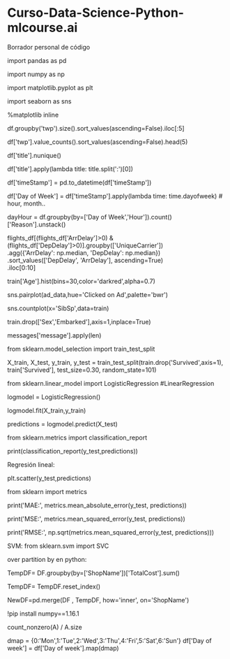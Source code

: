 # Curso-Data-Science-Python-mlcourse.ai

Borrador personal de código

import pandas as pd

import numpy as np

import matplotlib.pyplot as plt

import seaborn as sns

%matplotlib inline

df.groupby('twp').size().sort_values(ascending=False).iloc[:5]

df['twp'].value_counts().sort_values(ascending=False).head(5)

df['title'].nunique()

df['title'].apply(lambda title: title.split(':')[0])

df['timeStamp'] = pd.to_datetime(df['timeStamp'])

df['Day of Week'] = df['timeStamp'].apply(lambda time: time.dayofweek) # hour, month..

dayHour = df.groupby(by=['Day of Week','Hour']).count()['Reason'].unstack()

flights_df[(flights_df['ArrDelay']>0) & (flights_df['DepDelay']>0)].groupby(['UniqueCarrier'])\
  .agg({'ArrDelay': np.median,
        'DepDelay': np.median})\
  .sort_values(['DepDelay', 'ArrDelay'], ascending=True)\
  .iloc[0:10]
  
train['Age'].hist(bins=30,color='darkred',alpha=0.7)

sns.pairplot(ad_data,hue='Clicked on Ad',palette='bwr')

sns.countplot(x='SibSp',data=train)

train.drop(['Sex','Embarked'],axis=1,inplace=True)

messages['message'].apply(len)

from sklearn.model_selection import train_test_split

X_train, X_test, y_train, y_test = train_test_split(train.drop('Survived',axis=1), train['Survived'], test_size=0.30, random_state=101)

from sklearn.linear_model import LogisticRegression #LinearRegression

logmodel = LogisticRegression()

logmodel.fit(X_train,y_train)

predictions = logmodel.predict(X_test)

from sklearn.metrics import classification_report

print(classification_report(y_test,predictions))

Regresión lineal:

plt.scatter(y_test,predictions)

from sklearn import metrics

print('MAE:', metrics.mean_absolute_error(y_test, predictions))

print('MSE:', metrics.mean_squared_error(y_test, predictions))

print('RMSE:', np.sqrt(metrics.mean_squared_error(y_test, predictions)))

SVM: 
from sklearn.svm import SVC

over partition by en python:

TempDF= DF.groupby(by=['ShopName'])['TotalCost'].sum()

TempDF= TempDF.reset_index() 

NewDF=pd.merge(DF , TempDF, how='inner', on='ShopName')

!pip install numpy==1.16.1

count_nonzero(A) / A.size

dmap = {0:'Mon',1:'Tue',2:'Wed',3:'Thu',4:'Fri',5:'Sat',6:'Sun'}
df['Day of week'] = df['Day of week'].map(dmap)
